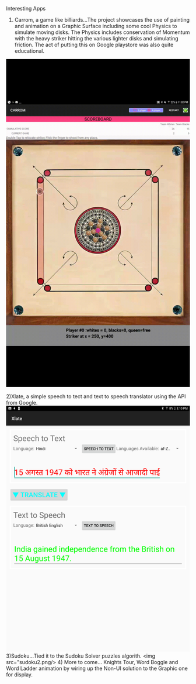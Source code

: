 Interesting Apps 
1) Carrom, a game like billiards...The project showcases the use of painting and animation on a Graphic Surface including some cool Physics to simulate moving disks. The Physics includes conservation of Momentum with the heavy striker hitting the various lighter disks and simulating friction. The act of putting this on Google playstore was also quite educational.
<img src="carrom-video2.gif" />

2)Xlate, a simple speech to tect and text to speech translator using the API from Google.
<img src="xlate.png"/>
3)Sudoku...Tied it to the Sudoku Solver puzzles algorith.
<img src="sudoku2.png/>
4) More to come...
Knights Tour, Word Boggle and Word Ladder animation by wiring up the Non-UI solution to the Graphic one for display.
